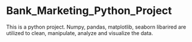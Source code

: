 # Bank_Marketing_Python_Project
This is a python project.
Numpy, pandas, matplotlib, seaborn libarired are utilized to clean, manipulate, analyze and visualize the data.
